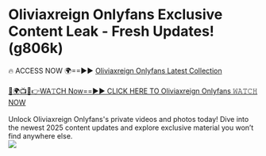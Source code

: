 # Oliviaxreign Onlyfans Exclusive Content Leak - Fresh Updates! (g806k)

🔥 ACCESS NOW 🌍==►► <a href="https://tinyurl.com/kvy9nzfs" rel="nofollow">Oliviaxreign Onlyfans Latest Collection</a>
<br><br>
[🔴🌍📺📱👉WA𝚃CH Now==►► CLICK HERE TO Oliviaxreign Onlyfans 𝚆𝙰𝚃𝙲𝙷 NOW](https://tinyurl.com/kvy9nzfs)
<br><br>
Unlock Oliviaxreign Onlyfans's private videos and photos today! Dive into the newest 2025 content updates and explore exclusive material you won’t find anywhere else.
<br>
<a href="https://tinyurl.com/kvy9nzfs" rel="nofollow" data-target="animated-image.originalLink"><img src="https://camo.githubusercontent.com/8a4f000d20f83aca3bf7ec5f350d767afa0574a8a352519fd8cfa583a6f93a33/68747470733a2f2f692e696d6775722e636f6d2f644a486b345a712e676966" data-canonical-src="https://i.imgur.com/dJHk4Zq.gif" style="max-width: 100%; display: inline-block;" data-target="animated-image.originalImage"></a>
<br>
